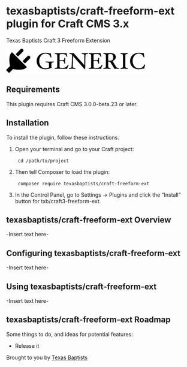 # texasbaptists/craft-freeform-ext plugin for Craft CMS 3.x

Texas Baptists Craft 3 Freeform Extension

![Screenshot](resources/img/plugin-logo.png)

## Requirements

This plugin requires Craft CMS 3.0.0-beta.23 or later.

## Installation

To install the plugin, follow these instructions.

1. Open your terminal and go to your Craft project:

        cd /path/to/project

2. Then tell Composer to load the plugin:

        composer require texasbaptists/craft-freeform-ext

3. In the Control Panel, go to Settings → Plugins and click the “Install” button for txb/craft3-freeform-ext.

## texasbaptists/craft-freeform-ext Overview

-Insert text here-

## Configuring texasbaptists/craft-freeform-ext

-Insert text here-

## Using texasbaptists/craft-freeform-ext

-Insert text here-

## texasbaptists/craft-freeform-ext Roadmap

Some things to do, and ideas for potential features:

* Release it

Brought to you by [Texas Baptists](texasbaptists.org)
